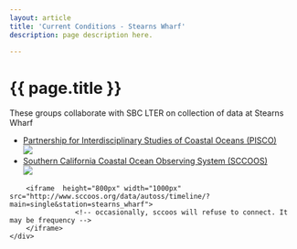 ```yaml
---
layout: article
title: 'Current Conditions - Stearns Wharf'
description: page description here.

---
```


<h1>{{ page.title }}</h1>
	
	
	 
<div id="main-container">
<div class="row">
    <div class="col-md-2">
        <p>These groups collaborate with SBC LTER on collection of data at Stearns Wharf</p>
        <ul>                                                                                                                                                                    
            <li class="">                                                                                                 
                <a href="https:piscoweb.org" onmouseover="PISCO">Partnership for Interdisciplinary Studies of Coastal Oceans (PISCO)</a>
                <br />
                <a href=""><img src="/assets/img/pisco_sm2.png"/></a>                                                    
            </li>                                                                                                                       
            <li class="">                                                                                                 
                <a href="https://sccoos.org" onmouseover="SCCOOS">Southern California Coastal Ocean Observing System (SCCOOS)</a>       
                <br />                                                                                                                  
                <a href=""><img src="/assets/img/sccoos_sm2.jpg"/></a>                                                   
            </li>                                                                                                                       
        </ul>
    </div>                                                                                                                          
    <div class="col-md-10"> 
                       <!-- http://www.sccoos.org/data/autoss/timeline/?main=single&station=stearns_wharf  -->                                                          
                                                                                                                                                                                         
        <iframe  height="800px" width="1000px" src="http://www.sccoos.org/data/autoss/timeline/?main=single&station=stearns_wharf">
                    <!-- occasionally, sccoos will refuse to connect. It may be frequency -->                                                
        </iframe>                                                                                                          
    </div>
</div>
</div>